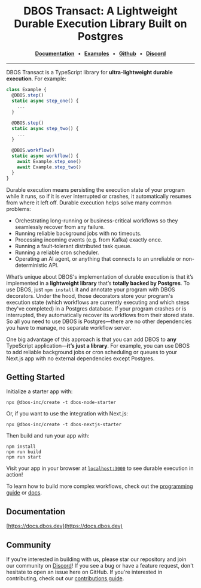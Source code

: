 <div align="center">

# DBOS Transact: A Lightweight Durable Execution Library Built on Postgres

#### [Documentation](https://docs.dbos.dev/) &nbsp;&nbsp;•&nbsp;&nbsp; [Examples](https://docs.dbos.dev/examples) &nbsp;&nbsp;•&nbsp;&nbsp; [Github](https://github.com/dbos-inc) &nbsp;&nbsp;•&nbsp;&nbsp; [Discord](https://discord.com/invite/jsmC6pXGgX)

</div>

---

DBOS Transact is a TypeScript library for **ultra-lightweight durable execution**.
For example:

```javascript
class Example {
  @DBOS.step()
  static async step_one() {
    ...
  }

  @DBOS.step()
  static async step_two() {
    ...
  }

  @DBOS.workflow()
  static async workflow() {
    await Example.step_one()
    await Example.step_two()
  }
}
```

Durable execution means persisting the execution state of your program while it runs, so if it is ever interrupted or crashes, it automatically resumes from where it left off.
Durable execution helps solve many common problems:

- Orchestrating long-running or business-critical workflows so they seamlessly recover from any failure.
- Running reliable background jobs with no timeouts.
- Processing incoming events (e.g. from Kafka) exactly once.
- Running a fault-tolerant distributed task queue.
- Running a reliable cron scheduler.
- Operating an AI agent, or anything that connects to an unreliable or non-deterministic API.

What’s unique about DBOS's implementation of durable execution is that it’s implemented in a **lightweight library** that’s **totally backed by Postgres**.
To use DBOS, just `npm install` it and annotate your program with DBOS decorators.
Under the hood, those decorators store your program's execution state (which workflows are currently executing and which steps they've completed) in a Postgres database.
If your program crashes or is interrupted, they automatically recover its workflows from their stored state.
So all you need to use DBOS is Postgres&mdash;there are no other dependencies you have to manage, no separate workflow server.

One big advantage of this approach is that you can add DBOS to **any** TypeScript application&mdash;**it’s just a library**.
For example, you can use DBOS to add reliable background jobs or cron scheduling or queues to your Next.js app with no external dependencies except Postgres.

## Getting Started

Initialize a starter app with:

```shell
npx @dbos-inc/create -t dbos-node-starter
```

Or, if you want to use the integration with Next.js:

```shell
npx @dbos-inc/create -t dbos-nextjs-starter
```

Then build and run your app with:

```shell
npm install
npm run build
npm run start
```

Visit your app in your browser at [`localhost:3000`](http://localhost:3000) to see durable execution in action!

To learn how to build more complex workflows, check out the [programming guide](https://docs.dbos.dev/typescript/programming-guide) or [docs](https://docs.dbos.dev/).

## Documentation

[https://docs.dbos.dev](https://docs.dbos.dev)

## Community

If you're interested in building with us, please star our repository and join our community on [Discord](https://discord.gg/fMwQjeW5zg)!
If you see a bug or have a feature request, don't hesitate to open an issue here on GitHub.
If you're interested in contributing, check out our [contributions guide](./CONTRIBUTING.md).
